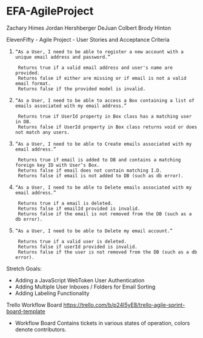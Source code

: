 # EFA-AgileProject

Zachary Himes
Jordan Hershberger
DeJuan Colbert
Brody Hinton

ElevenFifty - Agile Project - User Stories and Acceptance Criteria

1.     “As a User, I need to be able to register a new account with a unique email address and password.”

		Returns true if a valid email address and user's name are provided.
		Returns false if either are missing or if email is not a valid email format.
		Returns false if the provided model is invalid.
	
2.     “As a User, I need to be able to access a Box containing a list of emails associated with my email address.”

		Returns true if UserId property in Box class has a matching user in DB.
		Returns false if UserId property in Box class returns void or does not match any users.

3.     “As a User, I need to be able to Create emails associated with my email address.”

		Returns true if email is added to DB and contains a matching foreign key ID with User’s Box.
		Returns false if email does not contain matching I.D.
		Returns false if email is not added to DB (such as db error).

4.     “As a User, I need to be able to Delete emails associated with my email address.”

		Returns true if a email is deleted.
		Returns false if emailId provided is invalid.
		Returns false if the email is not removed from the DB (such as a db error).

5.     “As a User, I need to be able to Delete my email account.”

		Returns true if a valid user is deleted.
		Returns false if userId provided is invalid.
      	Returns false if the user is not removed from the DB (such as a db error).
		
Stretch Goals:

   - Adding a JavaScript WebToken User Authentication
   - Adding Multiple User Inboxes / Folders for Email Sorting
   - Adding Labeling Functionality

Trello Workflow Board
https://trello.com/b/p24I5yE8/trello-agile-sprint-board-template

 - Workflow Board Contains tickets in various states of operation, colors denote contributors.
